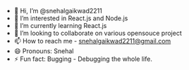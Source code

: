 - 👋 Hi, I’m @snehalgaikwad2211
- 👀 I’m interested in React.js and Node.js
- 🌱 I’m currently learning React.js
- 💞️ I’m looking to collaborate on various opensouce project
- 📫 How to reach me - snehalgaikwad2211@gmail.com
- 😄 Pronouns: Snehal
- ⚡ Fun fact: Bugging - Debugging the whole life.

<!---
snehalgaikwad2211/snehalgaikwad2211 is a ✨ special ✨ repository because its `README.md` (this file) appears on your GitHub profile.
You can click the Preview link to take a look at your changes.
--->
